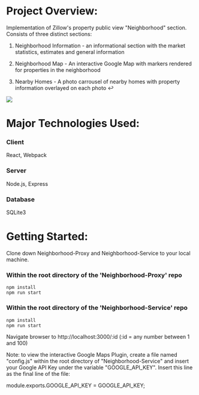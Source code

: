 # Project Overview: #

Implementation of Zillow's property public view "Neighborhood" section. Consists of three distinct sections:

1) Neighborhood Information - an informational section with the market statistics, estimates and general information

2) Neighborhood Map - An interactive Google Map with markers rendered for properties in the neighborhood

3) Nearby Homes - A photo carrousel of nearby homes with property information overlayed on each photo ↩

![](https://media.giphy.com/media/iI9jtttDLJbQiCTOpL/giphy.gif)



# Major Technologies Used: #

### Client ###
React, Webpack
### Server ###
Node.js, Express
### Database ###
SQLite3



# Getting Started: #

Clone down Neighborhood-Proxy and Neighborhood-Service to your local machine.

### Within the root directory of the 'Neighborhood-Proxy' repo ###
    npm install
    npm run start

### Within the root directory of the 'Neighborhood-Service' repo ###
    npm install
    npm run start

Navigate browser to http://localhost:3000/:id (:id = any number between 1 and 100)


Note: to view the interactive Google Maps Plugin, create a file named "config.js" within the root directory of "Neighborhood-Service" and insert your Google API Key under the variable "GOOGLE_API_KEY". Insert this line as the final line of the file:

module.exports.GOOGLE_API_KEY = GOOGLE_API_KEY;




<!-- # Performance Optimizations # -->
<!-- GZIP TEXT COMPRESSION -->







